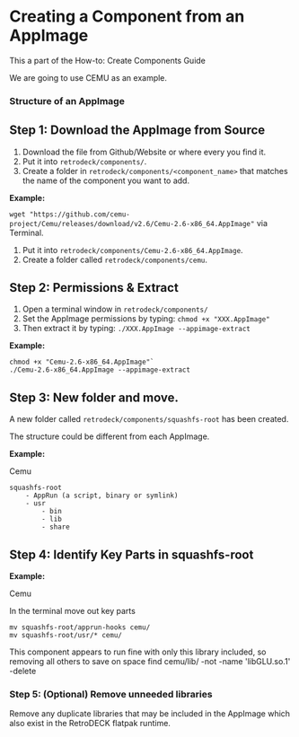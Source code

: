 # Creating a Component from an AppImage

This a part of the How-to: Create Components Guide

We are going to use CEMU as an example.

### Structure of an AppImage


        
## Step 1: Download the AppImage from Source

1. Download the file from Github/Website or where every you find it.
2. Put it into `retrodeck/components/`.
3. Create a folder in `retrodeck/components/<component_name>` that matches the name of the component you want to add.

**Example:**

`wget "https://github.com/cemu-project/Cemu/releases/download/v2.6/Cemu-2.6-x86_64.AppImage"` via Terminal.

1. Put it into `retrodeck/components/Cemu-2.6-x86_64.AppImage`.
2. Create a folder called `retrodeck/components/cemu`.


## Step 2: Permissions & Extract 

1. Open a terminal window in `retrodeck/components/`
2. Set the AppImage permissions by typing: `chmod +x "XXX.AppImage"` 
3. Then extract it by typing: `./XXX.AppImage --appimage-extract`

**Example:**

```
chmod +x "Cemu-2.6-x86_64.AppImage"`
./Cemu-2.6-x86_64.AppImage --appimage-extract
```

## Step 3: New folder and move.

A new folder called `retrodeck/components/squashfs-root` has been created.

The structure could be different from each AppImage.

**Example:**

Cemu

```
squashfs-root
    - AppRun (a script, binary or symlink)
    - usr
        - bin
        - lib
        - share
```
        
## Step 4: Identify Key Parts in squashfs-root

**Example:**

Cemu

In the terminal move out key parts 

```
mv squashfs-root/apprun-hooks cemu/
mv squashfs-root/usr/* cemu/
```

This component appears to run fine with only this library included, so removing all others to save on space
find cemu/lib/ -not -name 'libGLU.so.1' -delete
 
### Step 5: (Optional) Remove unneeded libraries

Remove any duplicate libraries that may be included in the AppImage which also exist in the RetroDECK flatpak runtime.
